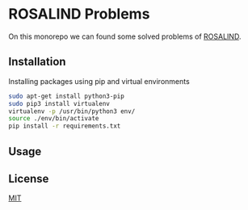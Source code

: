 # ROSALIND Problems

On this monorepo we can found some solved problems of [ROSALIND](http://rosalind.info).  

## Installation

Installing packages using pip and virtual environments

```bash
sudo apt-get install python3-pip
sudo pip3 install virtualenv
virtualenv -p /usr/bin/python3 env/
source ./env/bin/activate
pip install -r requirements.txt 
```

## Usage

## License
[MIT](https://choosealicense.com/licenses/mit/)
